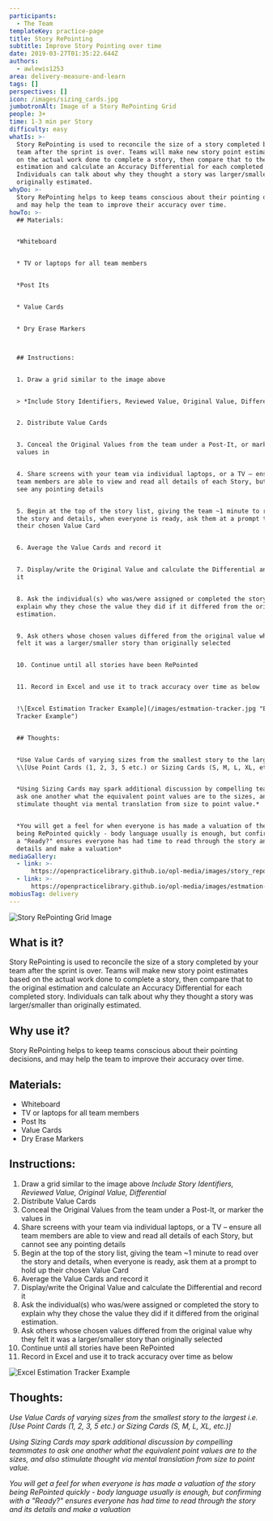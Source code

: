 ```yaml
---
participants:
  - The Team
templateKey: practice-page
title: Story RePointing
subtitle: Improve Story Pointing over time
date: 2019-03-27T01:35:22.644Z
authors:
  - awlewis1253
area: delivery-measure-and-learn
tags: []
perspectives: []
icon: /images/sizing_cards.jpg
jumbotronAlt: Image of a Story RePointing Grid
people: 3+
time: 1-3 min per Story
difficulty: easy
whatIs: >-
  Story RePointing is used to reconcile the size of a story completed by your
  team after the sprint is over. Teams will make new story point estimates based
  on the actual work done to complete a story, then compare that to the original
  estimation and calculate an Accuracy Differential for each completed story.
  Individuals can talk about why they thought a story was larger/smaller than
  originally estimated.
whyDo: >-
  Story RePointing helps to keep teams conscious about their pointing decisions,
  and may help the team to improve their accuracy over time.
howTo: >-
  ## Materials:


  *Whiteboard


  * TV or laptops for all team members


  *Post Its


  * Value Cards


  * Dry Erase Markers



  ## Instructions:


  1. Draw a grid similar to the image above


  > *Include Story Identifiers, Reviewed Value, Original Value, Differential*


  2. Distribute Value Cards


  3. Conceal the Original Values from the team under a Post-It, or marker the
  values in


  4. Share screens with your team via individual laptops, or a TV – ensure all
  team members are able to view and read all details of each Story, but cannot
  see any pointing details


  5. Begin at the top of the story list, giving the team ~1 minute to read over
  the story and details, when everyone is ready, ask them at a prompt to hold up
  their chosen Value Card


  6. Average the Value Cards and record it


  7. Display/write the Original Value and calculate the Differential and record
  it


  8. Ask the individual(s) who was/were assigned or completed the story to
  explain why they chose the value they did if it differed from the original
  estimation.


  9. Ask others whose chosen values differed from the original value why they
  felt it was a larger/smaller story than originally selected


  10. Continue until all stories have been RePointed


  11. Record in Excel and use it to track accuracy over time as below


  !\[Excel Estimation Tracker Example](/images/estmation-tracker.jpg "Estimation
  Tracker Example")


  ## Thoughts:


  *Use Value Cards of varying sizes from the smallest story to the largest i.e.
  \\[Use Point Cards (1, 2, 3, 5 etc.) or Sizing Cards (S, M, L, XL, etc.)]*


  *Using Sizing Cards may spark additional discussion by compelling teammates to
  ask one another what the equivalent point values are to the sizes, and also
  stimulate thought via mental translation from size to point value.*


  *You will get a feel for when everyone is has made a valuation of the story
  being RePointed quickly - body language usually is enough, but confirming with
  a "Ready?" ensures everyone has had time to read through the story and its
  details and make a valuation*
mediaGallery:
  - link: >-
      https://openpracticelibrary.github.io/opl-media/images/story_repointing1.jpg
  - link: >-
      https://openpracticelibrary.github.io/opl-media/images/estmation-tracker.jpg
mobiusTag: delivery
---
```

![Story RePointing Grid Image](/images/story_repointing1.jpg "RePointing Grid")

## What is it?

Story RePointing is used to reconcile the size of a story completed by your team after the sprint is over. Teams will make new story point estimates based on the actual work done to complete a story, then compare that to the original estimation and calculate an Accuracy Differential for each completed story. Individuals can talk about why they thought a story was larger/smaller than originally estimated. 

## Why use it?

Story RePointing helps to keep teams conscious about their pointing decisions, and may help the team to improve their accuracy over time. 

## Materials:

* Whiteboard
* TV or laptops for all team members
* Post Its
* Value Cards
* Dry Erase Markers

## Instructions:

1. Draw a grid similar to the image above
   _Include Story Identifiers, Reviewed Value, Original Value, Differential_
2. Distribute Value Cards
3. Conceal the Original Values from the team under a Post-It, or marker the values in
4. Share screens with your team via individual laptops, or a TV – ensure all team members are able to view and read all details of each Story, but cannot see any pointing details
5. Begin at the top of the story list, giving the team ~1 minute to read over the story and details, when everyone is ready, ask them at a prompt to hold up their chosen Value Card
6. Average the Value Cards and record it
7. Display/write the Original Value and calculate the Differential and record it
8. Ask the individual(s) who was/were assigned or completed the story to explain why they chose the value they did if it differed from the original estimation.
9. Ask others whose chosen values differed from the original value why they felt it was a larger/smaller story than originally selected
10. Continue until all stories have been RePointed
11. Record in Excel and use it to track accuracy over time as below

![Excel Estimation Tracker Example](/images/estmation-tracker.jpg "Estimation Tracker Example")

## Thoughts:

_Use Value Cards of varying sizes from the smallest story to the largest i.e. \[Use Point Cards (1, 2, 3, 5 etc.) or Sizing Cards (S, M, L, XL, etc.)]_

_Using Sizing Cards may spark additional discussion by compelling teammates to ask one another what the equivalent point values are to the sizes, and also stimulate thought via mental translation from size to point value._

_You will get a feel for when everyone is has made a valuation of the story being RePointed quickly - body language usually is enough, but confirming with a "Ready?" ensures everyone has had time to read through the story and its details and make a valuation_
